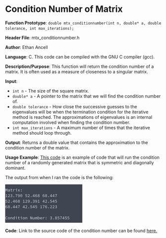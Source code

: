 # Condition Number of Matrix
**Function Prototype**: ```double mtx_conditionnumber(int n, double* a, double tolerance, int max_iterations);```

**Header File**: mtx_conditionnumber.h

**Author**: Ethan Ancell

**Language**: C. This code can be compiled with the GNU C compiler (gcc).

**Description/Purpose**: This function will return the condition number of a matrix. It is often used as a measure of closeness to a singular matrix.

**Input**:
* ```int n``` - The size of the square matrix.
* ```double* a``` - A pointer to the matrix that we will find the condition number of.
* ```double tolerance``` - How close the successive guesses to the eigenvalues will be when the termination condition for the iterative method is reached. The approximations of eigenvalues is an internal computation involved when finding the condition number.
* ```int max_iterations``` - A maximum number of times that the iterative method should loop through.

**Output**: Returns a double value that contains the approximation to the condition number of the matrix.

**Usage Example**: [This code](../software/eigen/mtx_conditionnumber_example.c) is an example of code that will run the condition number of a randomly generated matrix that is symmetric and diagonally dominant.

The output from when I ran the code is the following:

![Console output](images/mtx_conditionnumber.png)

**Code**: Link to the source code of the condition number can be found [here.](../shared_library/src/mtx_conditionnumber.c)
